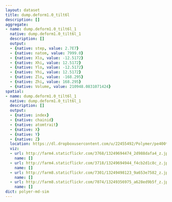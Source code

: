 ```yaml
---
layout: dataset
title: dump.deform1.0_tilt6l
description: []
aggregate:
- name: dump.deform1.0_tilt6l_1
  native: dump.deform1.0_tilt6l_1
  description: []
  output:
  - {native: step, value: 2.7E7}
  - {native: natom, value: 7999.0}
  - {native: Xlo, value: -12.5172}
  - {native: Xhi, value: 12.5172}
  - {native: Ylo, value: -12.5172}
  - {native: Yhi, value: 12.5172}
  - {native: Zlo, value: -168.295}
  - {native: Zhi, value: 168.295}
  - {native: Volume, value: 210948.0831071424}
spatial:
- name: dump.deform1.0_tilt6l_1
  native: dump.deform1.0_tilt6l_1
  description: []
  output:
  - {native: index}
  - {native: chainid}
  - {native: atomtrait}
  - {native: X}
  - {native: Y}
  - {native: Z}
  location: https://dl.dropboxusercontent.com/u/22455492/Polymer/pe400tilt6l/dump.deform1.0_tilt6l
  viz:
  - url: http://farm4.staticflickr.com/3768/13249694474_2d988dafa4_z.jpg
    name: []
  - url: http://farm4.staticflickr.com/3718/13249694944_f4cb2d1c8c_z.jpg
    name: []
  - url: http://farm8.staticflickr.com/7301/13249498123_9a653e7582_z.jpg
    name: []
  - url: http://farm8.staticflickr.com/7074/13249356975_a628ed9b5f_z.jpg
    name: []
dict: polyer-md-sim
---
```

